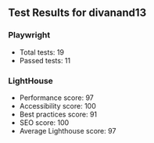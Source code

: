 
## Test Results for divanand13

### Playwright
- Total tests: 19
- Passed tests: 11

### LightHouse

- Performance score: 97
- Accessibility score: 100
- Best practices score: 91
- SEO score: 100
- Average Lighthouse score: 97
